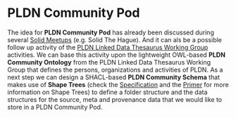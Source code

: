 <H1> PLDN Community Pod</H1>

The idea for <strong>PLDN Community Pod</strong> has already been discussed during several [Solid Meetups](https://github.com/linkeddatanl/solid-activities/tree/main/solid-meetups) (e.g. Solid The Hague). And it can als be a possible follow up activity of the [PLDN Linked Data Thesaurus Working Group](https://github.com/linkeddatanl/pldn-vocabularies) activities. We can base this activity upon the lightweight OWL-based <strong>PLDN Community Ontology</strong> from the PLDN Linked Data Thesaurus Working Group that defines the persons, organizations and activities of PLDN. As a next step we can design a SHACL-based <strong>PLDN Community Schema</strong> that makes use of <strong>Shape Trees</strong> (check the [Specification](https://shapetrees.github.io/specification/spec) and the [Primer](https://shapetrees.github.io/specification/primer) for more information on Shape Trees) to define a folder structure and the data structures for the source, meta and provenance data that we would like to store in a PLDN Community Pod.

